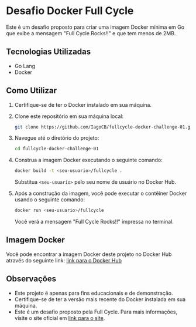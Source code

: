 # Desafio Docker Full Cycle

Este é um desafio proposto para criar uma imagem Docker mínima em Go que exibe a mensagem "Full Cycle Rocks!!" e que tem menos de 2MB.

## Tecnologias Utilizadas

- Go Lang
- Docker

## Como Utilizar

1. Certifique-se de ter o Docker instalado em sua máquina.

2. Clone este repositório em sua máquina local:

   ```bash
   git clone https://github.com/IagoCB/fullcycle-docker-challenge-01.git
   ```

3. Navegue até o diretório do projeto:

   ```bash
   cd fullcycle-docker-challenge-01
   ```

4. Construa a imagem Docker executando o seguinte comando:

   ```bash
   docker build -t <seu-usuario>/fullcycle .
   ```

   Substitua `<seu-usuario>` pelo seu nome de usuário no Docker Hub.

5. Após a construção da imagem, você pode executar o contêiner Docker usando o seguinte comando:

   ```bash
   docker run <seu-usuario>/fullcycle
   ```

   Você verá a mensagem "Full Cycle Rocks!!" impressa no terminal.

## Imagem Docker

Você pode encontrar a imagem Docker deste projeto no Docker Hub através do seguinte link: [link para o Docker Hub](https://hub.docker.com/r/iagocb/fullcycle)

## Observações

- Este projeto é apenas para fins educacionais e de demonstração.
- Certifique-se de ter a versão mais recente do Docker instalada em sua máquina.
- Este é um desafio proposto pela Full Cycle. Para mais informações, visite o site oficial em [link para o site](https://www.fullcycle.com.br/).
